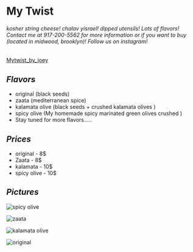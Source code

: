#                My Twist

###### kosher string cheese! chalav yisrael! dipped utensils! Lots of flavors! Contact me at 917-200-5562 for more information or if you want to buy (located in midwood, brooklyn)! Follow us on  instagram!
[Mytwist_by_joey](https://www.instagram.com/mytwist_by_joey/)

## _**Flavors**_
- original (black seeds)
- zaata (mediterranean spice)
- kalamata olive (black seeds + crushed kalamata olives )
- spicy olive (My homemade spicy marinated green olives crushed )
- Stay tuned for more flavors.....

## _**Prices**_
- original - 8$
- Zaata - 8$
- kalamata - 10$
- spicy olive - 10$

## _**Pictures**_

![spicy olive](https://scontent-lga3-1.cdninstagram.com/t51.2885-15/e35/15276521_1505741586120954_8613649962594467840_n.jpg?ig_cache_key=MTM5OTU4NzE4MDM1MTcxODM2OA%3D%3D.2)

![zaata](https://scontent-lga3-1.cdninstagram.com/t51.2885-15/e35/15534794_247408582344840_5561106389092270080_n.jpg?ig_cache_key=MTQwNDAzNDMxMjkyODM4MTg2NA%3D%3D.2)

![kalamata olive](https://scontent-lga3-1.cdninstagram.com/t51.2885-15/e35/14624582_1793014197623908_4160882321144152064_n.jpg?ig_cache_key=MTM4MjkzNDE2MTM1MDQ2NzU5Nw%3D%3D.2)

![original](https://scontent-lga3-1.cdninstagram.com/t51.2885-15/sh0.08/e35/p750x750/14733313_183553262051244_3982097517104857088_n.jpg?ig_cache_key=MTM2NjIxNjI1MDQxMDA2MDEwMQ%3D%3D.2)
